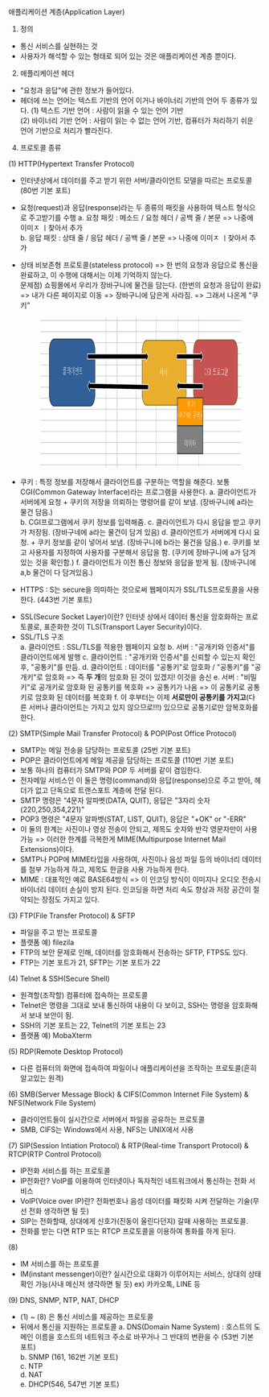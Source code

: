 애플리케이션 계층(Application Layer)

1. 정의

- 통신 서비스를 실현하는 것
- 사용자가 해석할 수 있는 형태로 되어 있는 것은 애플리케이션 계층 뿐이다.

2. 애플리케이션 헤더

- "요청과 응답"에 관한 정보가 들어있다.
- 헤더에 쓰는 언어는 텍스트 기반의 언어 이거나 바이너리 기반의 언어 두 종류가 있다.
  (1) 텍스트 기반 언어 : 사람이 읽을 수 있는 언어 기반  
  (2) 바이너리 기반 언어 : 사람이 읽는 수 없는 언어 기반, 컴퓨터가 처리하기 쉬운 언어 기반으로 처리가 빨라진다.

4. 프로토콜 종류

(1) HTTP(Hypertext Transfer Protocol)

- 인터넷상에서 데이터를 주고 받기 위한 서버/클라이언트 모델을 따르는 프로토콜 (80번 기본 포트)
- 요청(request)과 응답(response)라는 두 종류의 패킷을 사용하여 텍스트 형식으로 주고받기를 수행
  a. 요청 패킷 : 메소드 / 요청 헤더 / 공백 줄 / 본문 => 나중에 이미ㅈ ㅣ찾아서 추가  
  b. 응답 패킷 : 상태 줄 / 응답 헤더 / 공백 줄 / 본문 => 나중에 이미ㅈ ㅣ찾아서 추가
- 상태 비보존형 프로토콜(stateless protocol) => 한 번의 요청과 응답으로 통신을 완료하고, 이 수행에 대해서는 이제 기억하지 않는다.  
  문제점) 쇼핑몰에서 우리가 장바구니에 물건을 담는다. (한번의 요청과 응답이 완료) => 내가 다른 페이지로 이동 => 장바구니에 담은게 사라짐. => 그래서 나온게 "쿠키"

  <p align="center">
    <img src="https://github.com/goodlucky1215/CS_Study/blob/main/%EB%84%A4%ED%8A%B8%EC%9B%8C%ED%81%AC/tcp_ip%EA%B3%84%EC%B8%B5(5%EA%B3%84%EC%B8%B5)/%EC%82%AC%EC%A7%84/%EC%BF%A0%ED%82%A4.png"
      width="400"
      height="300" />

- 쿠키 : 특정 정보를 저장해서 클라이언트를 구분하는 역할을 해준다. 보통 CGI(Common Gateway Interface)라는 프로그램을 사용한다.
  a. 클라이언트가 서버에게 요청 + 쿠키의 저장을 의뢰하는 명령어를 같이 보냄. (장바구니에 a라는 물건 담음.)  
  b. CGI프로그램에서 쿠키 정보를 입력해줌.
  c. 클라이언트가 다시 응답을 받고 쿠키가 저장됨. (장바구네에 a라는 물건이 담겨 있음)
  d. 클라이언트가 서버에게 다시 요청. + 쿠키 정보를 같이 넣어서 보냄. (장바구니에 b라는 물건을 담음.)
  e. 쿠키를 보고 사용자를 지정하여 사용자를 구분해서 응답을 함. (쿠키에 장바구니에 a가 담겨있는 것을 확인함.)
  f. 클라이언트가 이전 통신 정보와 응답을 받게 됨. (장바구니에 a,b 물건이 다 담겨있음.)

- HTTPS : S는 secure을 의미하는 것으로써 웹페이지가 SSL/TLS프로토콜을 사용한다. (443번 기본 포트)

* SSL(Secure Socket Layer)이란? 인터넷 상에서 데이터 통신을 암호화하는 프로토콜로, 표준화한 것이 TLS(Transport Layer Security)이다.
* SSL/TLS 구조  
  a. 클라이언트 : SSL/TLS를 적용한 웹페이지 요청
  b. 서버 : "공개키와 인증서"를 클라이언트에게 발행
  c. 클라이언트 : "공개키와 인증서"를 신뢰할 수 있는지 확인 후, "공통키"를 만듬.
  d. 클라이언트 : 데이터를 "공통키"로 암호화 / "공통키"를 "공개키"로 암호화 => 즉 **두 개**의 암호화 된 것이 있겠지! 이것을 송신
  e. 서버 : "비밀키"로 공개키로 암호화 된 공통키를 복호화 => 공통키가 나옴 => 이 공통키로 공통키로 암호화 된 데이터를 복호화
  f. 이 후부터는 이제 **서로만이 공통키를 가지고**(다른 서버나 클라이언트는 가지고 있지 않으므로!!!) 있으므로 공통기로만 암복호화를 한다.

(2) SMTP(Simple Mail Transfer Protocol) & POP(Post Office Protocol)

- SMTP는 메일 전송을 담당하는 프로토콜 (25번 기본 포트)
- POP은 클라이언트에게 메일 제공을 담당하는 프로토콜 (110번 기본 포트)
- 보통 하나의 컴퓨터가 SMTP와 POP 두 서버를 같이 겸임한다.
- 전자메일 서비스인 이 둘은 명령(command)와 응답(response)으로 주고 받아, 헤더가 없고 단독으로 트랜스포트 계층에 전달 된다.
- SMTP 명령은 "4문자 알파벳(DATA, QUIT), 응답은 "3자리 숫자(220,250,354,221)"
- POP3 명령은 "4문자 알파벳(STAT, LIST, QUIT), 응답은 "+OK" or "-ERR"
- 이 둘의 한계는 사진이나 영상 전송이 안되고, 제목도 숫자와 반각 영문자만이 사용 가능 => 이러한 한계를 극복한게 MIME(Multipurpose Internet Mail Extensions)이다.
- SMTP나 POP에 MIME타입을 사용하여, 사진이나 음성 파일 등의 바이너리 데이터를 첨부 가능하게 하고, 제목도 한글을 사용 가능하게 한다.
- MIME : 대표적인 예로 BASE64방식 => 이 인코딩 방식이 이미지나 오디오 전송시 바이너리 데이터 손실이 방지 된다. 인코딩을 하면 처리 속도 향상과 저장 공간이 절약되는 장점도 가지고 있다.

(3) FTP(File Transfer Protocol) & SFTP

- 파일을 주고 받는 프로토콜
- 플랫폼 예) filezila
- FTP의 보안 문제로 인해, 데이터를 암호화해서 전송하는 SFTP, FTPS도 있다.
- FTP는 기본 포트가 21, SFTP는 기본 포트가 22

(4) Telnet & SSH(Secure Shell)

- 원격할(조작할) 컴퓨터에 접속하는 프로토콜
- Telnet은 명령을 그대로 보내 통신하여 내용이 다 보이고, SSH는 명령을 암호화해서 보내 보안이 됨.
- SSH의 기본 포트는 22, Telnet의 기본 포트는 23
- 플랫폼 예) MobaXterm

(5) RDP(Remote Desktop Protocol)

- 다른 컴퓨터의 화면에 접속하여 파일이나 애플리케이션을 조작하는 프로토콜(흔히 알고있는 원격)

(6) SMB(Server Message Block) & CIFS(Common Internet File System) & NFS(Network File System)

- 클라이언트들이 실시간으로 서버에서 파일을 공유하는 프로토콜
- SMB, CIFS는 Windows에서 사용, NFS는 UNIX에서 사용

(7) SIP(Session Intiation Protocol) & RTP(Real-time Transport Protocol) & RTCP(RTP Control Protocol)

- IP전화 서비스를 하는 프로토콜
- IP전화란? VoIP를 이용하여 인터넷이나 독자적인 네트워크에서 통신하는 전화 서비스
- VoIP(Voice over IP)란? 전화번호나 음성 데이터를 패킷화 시켜 전달하는 기술(무선 전화 생각하면 될 듯)
- SIP는 전화할때, 상대에게 신호가(진동이 울린다던지) 갈때 사용하는 프로토콜.
- 전화를 받는 다면 RTP 또는 RTCP 프로토콜을 이용하여 통화를 하게 된다.

(8)

- IM 서비스를 하는 프로토콜
- IM(instant messenger)이란? 실시간으로 대화가 이루어지는 서비스, 상대의 상태 확인 가능(사내 메신저 생각하면 될 듯) ex) 카카오톡, LINE 등

(9) DNS, SNMP, NTP, NAT, DHCP

- (1) ~ (8) 은 통신 서비스를 제공하는 프로토콜
- 뒤에서 통신을 지원하는 프로토콜
  a. DNS(Domain Name System) : 호스트의 도메인 이름을 호스트의 네트워크 주소로 바꾸거나 그 반대의 변환을 수 (53번 기본 포트)  
  b. SNMP (161, 162번 기본 포트)  
  c. NTP  
  d. NAT  
  e. DHCP(546, 547번 기본 포트)
